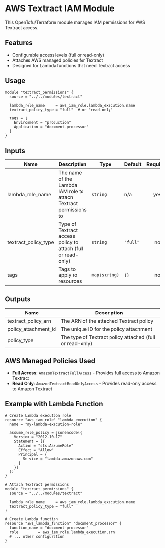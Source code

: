 # AWS Textract IAM Module

This OpenTofu/Terraform module manages IAM permissions for AWS Textract access.

## Features

- Configurable access levels (full or read-only)
- Attaches AWS managed policies for Textract
- Designed for Lambda functions that need Textract access

## Usage

```hcl
module "textract_permissions" {
  source = "../../modules/textract"
  
  lambda_role_name     = aws_iam_role.lambda_execution.name
  textract_policy_type = "full"  # or "read-only"
  
  tags = {
    Environment = "production"
    Application = "document-processor"
  }
}
```

## Inputs

| Name | Description | Type | Default | Required |
|------|-------------|------|---------|:--------:|
| lambda_role_name | The name of the Lambda IAM role to attach Textract permissions to | `string` | n/a | yes |
| textract_policy_type | Type of Textract access policy to attach (full or read-only) | `string` | `"full"` | no |
| tags | Tags to apply to resources | `map(string)` | `{}` | no |

## Outputs

| Name | Description |
|------|-------------|
| textract_policy_arn | The ARN of the attached Textract policy |
| policy_attachment_id | The unique ID for the policy attachment |
| policy_type | The type of Textract policy attached (full or read-only) |

## AWS Managed Policies Used

- **Full Access**: `AmazonTextractFullAccess` - Provides full access to Amazon Textract
- **Read Only**: `AmazonTextractReadOnlyAccess` - Provides read-only access to Amazon Textract

## Example with Lambda Function

```hcl
# Create Lambda execution role
resource "aws_iam_role" "lambda_execution" {
  name = "my-lambda-execution-role"
  
  assume_role_policy = jsonencode({
    Version = "2012-10-17"
    Statement = [{
      Action = "sts:AssumeRole"
      Effect = "Allow"
      Principal = {
        Service = "lambda.amazonaws.com"
      }
    }]
  })
}

# Attach Textract permissions
module "textract_permissions" {
  source = "../../modules/textract"
  
  lambda_role_name     = aws_iam_role.lambda_execution.name
  textract_policy_type = "full"
}

# Create Lambda function
resource "aws_lambda_function" "document_processor" {
  function_name = "document-processor"
  role         = aws_iam_role.lambda_execution.arn
  # ... other configuration
}
```